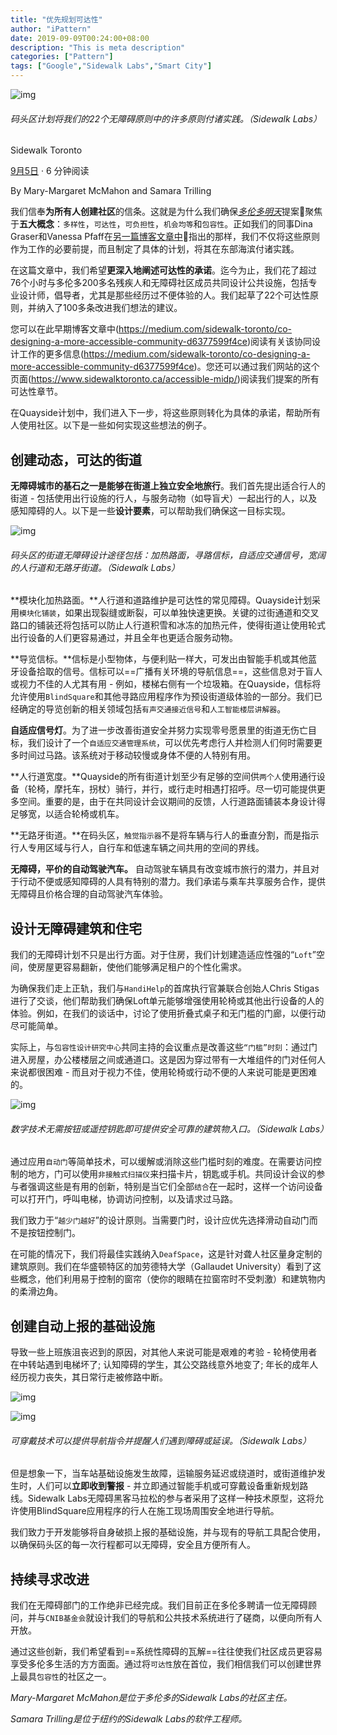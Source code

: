 ```yaml
---
title: "优先规划可达性"
author: "iPattern"
date: 2019-09-09T00:24:00+08:00
description: "This is meta description"
categories: ["Pattern"]
tags: ["Google","Sidewalk Labs","Smart City"]
---
```


![img](https://tva1.sinaimg.cn/large/006y8mN6gy1g6skaz8dg6j31hc0qmtho.jpg)

###### 码头区计划将我们的22个无障碍原则中的许多原则付诸实践。（Sidewalk Labs）



Sidewalk Toronto

[9月5日](https://medium.com/sidewalk-toronto/planning-for-accessibility-from-the-start-e7cea8552bc7?source=post_page-----e7cea8552bc7----------------------) · 6 分钟阅读

By Mary-Margaret McMahon and Samara Trilling

我们信奉**为所有人创建社区**的信条。这就是为什么我们确保[*多伦多明天*](https://www.sidewalktoronto.ca/)提案🔗聚焦于**五大概念**：`多样性`，`可达性`，`可负担性`，`机会均等`和`包容性`。正如我们的同事Dina Graser和Vanessa Pfaff在[另一篇博客文章中](https://medium.com/sidewalk-toronto/our-commitments-to-diversity-equity-and-inclusion-in-quayside-2495de06ba95)🔗指出的那样，我们不仅将这些原则作为工作的必要前提，而且制定了具体的计划，将其在东部海滨付诸实践。

在这篇文章中，我们希望**更深入地阐述可达性的承诺**。迄今为止，我们花了超过76个小时与多伦多200多名残疾人和无障碍社区成员共同设计公共设施，包括专业设计师，倡导者，尤其是那些经历过不便体验的人。我们起草了22个可达性原则，并纳入了100多条改进我们想法的建议。

您可以在此早期博客文章中(https://medium.com/sidewalk-toronto/co-designing-a-more-accessible-community-d6377599f4ce)阅读有关该协同设计工作的更多信息(https://medium.com/sidewalk-toronto/co-designing-a-more-accessible-community-d6377599f4ce)。您还可以通过我们网站的这个页面(https://www.sidewalktoronto.ca/accessible-midp/)阅读我们提案的所有可达性章节。

在Quayside计划中，我们进入下一步，将这些原则转化为具体的承诺，帮助所有人使用社区。以下是一些如何实现这些想法的例子。

## **创建动态，可达的街道**

**无障碍城市的基石之一是能够在街道上独立安全地旅行**。我们首先提出适合行人的街道 - 包括使用出行设施的行人，与服务动物（如导盲犬）一起出行的人，以及感知障碍的人。以下是一些**设计要素**，可以帮助我们确保这一目标实现。



![img](https://tva1.sinaimg.cn/large/006y8mN6gy1g6sk968dehj31hc0kfn6o.jpg)

###### 码头区的街道无障碍设计途径包括：加热路面，寻路信标，自适应交通信号，宽阔的人行道和无路牙街道。（Sidewalk Labs）

**模块化加热路面。**人行道和道路维护是可达性的常见障碍。Quayside计划采用`模块化铺装`，如果出现裂缝或断裂，可以单独快速更换。关键的过街通道和交叉路口的铺装还将包括可以防止人行道积雪和冰冻的加热元件，使得街道让使用轮式出行设备的人们更容易通过，并且全年也更适合服务动物。

**导览信标。**信标是小型物体，与便利贴一样大，可发出由智能手机或其他蓝牙设备拾取的信号。信标可以==广播有关环境的导航信息==，这些信息对于盲人或视力不佳的人尤其有用 - 例如，楼梯右侧有一个垃圾箱。在Quayside，信标将允许使用`BlindSquare`和其他寻路应用程序作为预设街道级体验的一部分。我们已经确定的导览创新的相关领域包括`有声交通接近信号`和`人工智能楼层讲解器`。

**自适应信号灯**。为了进一步改善街道安全并努力实现零号愿景里的街道无伤亡目标，我们设计了一个`自适应交通管理系统`，可以优先考虑行人并检测人们何时需要更多时间过马路。该系统对于移动较慢或身体不便的人特别有用。

**人行道宽度。**Quayside的所有街道计划至少有足够的空间供`两个人`使用通行设备（轮椅，摩托车，拐杖）骑行，并行，或行走时相遇打招呼。尽一切可能提供更多空间。重要的是，由于在共同设计会议期间的反馈，人行道路面铺装本身设计得足够宽，以适合轮椅或机车。

**无路牙街道。**在码头区，`触觉指示器`不是将车辆与行人的垂直分割，而是指示行人专用区域与行人，自行车和低速车辆之间共用的空间的界线。

**无障碍，平价的自动驾驶汽车。** 自动驾驶车辆具有改变城市旅行的潜力，并且对于行动不便或感知障碍的人具有特别的潜力。我们承诺与乘车共享服务合作，提供无障碍且价格合理的自动驾驶汽车体验。

## **设计无障碍建筑和住宅**

我们的无障碍计划不只是出行方面。对于住房，我们计划建造适应性强的“`Loft`”空间，使房屋更容易翻新，使他们能够满足租户的个性化需求。

为确保我们走上正轨，我们与`HandiHelp`的首席执行官兼联合创始人Chris Stigas进行了交谈，他们帮助我们确保Loft单元能够增强使用轮椅或其他出行设备的人的体验。例如，在我们的谈话中，讨论了使用折叠式桌子和无门槛的门廊，以便行动尽可能简单。

实际上，与`包容性设计研究中心`共同主持的会议重点是改善这些`“门槛”时刻`：通过门进入房屋，办公楼楼层之间或通道口。这是因为穿过带有一大堆组件的门对任何人来说都很困难 - 而且对于视力不佳，使用轮椅或行动不便的人来说可能是更困难的。

![img](https://tva1.sinaimg.cn/large/006y8mN6gy1g6sk97kr44j316f0u0jvm.jpg)

###### 数字技术无需按钮或遥控钥匙即可提供安全可靠的建筑物入口。（Sidewalk Labs）

通过应用`自动门`等简单技术，可以缓解或消除这些门槛时刻的难度。在需要访问控制的地方，门可以使用`非接触式扫描仪`来扫描卡片，钥匙或手机。共同设计会议的参与者强调这些是有用的创新，特别是当它们全部`结合`在一起时，这样一个访问设备可以打开门，呼叫电梯，协调访问控制，以及请求过马路。

我们致力于“`越少门越好`”的设计原则。当需要门时，设计应优先选择滑动自动门而不是按钮控制门。

在可能的情况下，我们将最佳实践纳入`DeafSpace`，这是针对聋人社区量身定制的建筑原则。我们在华盛顿特区的加劳德特大学（Gallaudet University）看到了这些概念，他们利用易于控制的窗帘（使你的眼睛在拉窗帘时不受刺激）和建筑物内的柔滑边角。

## **创建自动上报的基础设施**

导致一些上班族沮丧迟到的原因，对其他人来说可能是艰难的考验 - 轮椅使用者在中转站遇到电梯坏了; 认知障碍的学生，其公交路线意外地变了; 年长的成年人经历视力丧失，其日常行走被修路中断。

![img](https://tva1.sinaimg.cn/large/006y8mN6gy1g6sk98w3szj301o0160jt.jpg)

![img](https://tva1.sinaimg.cn/large/006y8mN6gy1g6sk99dxmdj316f0u00xi.jpg)

###### 可穿戴技术可以提供导航指令并提醒人们遇到障碍或延误。（Sidewalk Labs）

但是想象一下，当车站基础设施发生故障，运输服务延迟或绕道时，或街道维护发生时，人们可以**立即收到警报** - 并立即通过智能手机或可穿戴设备重新规划路线。Sidewalk Labs无障碍黑客马拉松的参与者采用了这样一种技术原型，这将允许使用BlindSquare应用程序的行人在施工现场周围安全地进行导航。

我们致力于开发能够将自身破损上报的基础设施，并与现有的导航工具配合使用，以确保码头区的每一次行程都可以无障碍，安全且方便所有人。

## **持续寻求改进**

我们在无障碍部门的工作绝非已经完成。我们目前正在多伦多聘请一位无障碍顾问，并与`CNIB基金会`就设计我们的导航和公共技术系统进行了磋商，以便向所有人开放。

通过这些创新，我们希望看到==系统性障碍的瓦解==往往使我们社区成员更容易享受多伦多生活的方方面面。通过将`可达性`放在首位，我们相信我们可以创建世界上最具`包容性`的社区之一。

*Mary-Margaret McMahon是位于多伦多的Sidewalk Labs的社区主任。*

*Samara Trilling是位于纽约的Sidewalk Labs的软件工程师。*